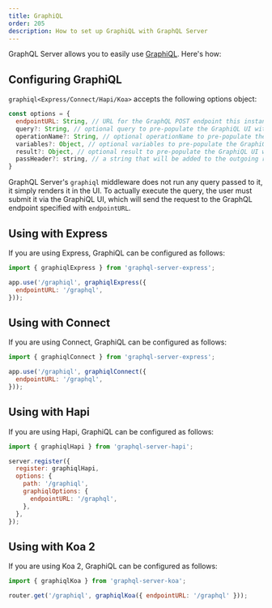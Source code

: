 ```yaml
---
title: GraphiQL
order: 205
description: How to set up GraphiQL with GraphQL Server
---
```


GraphQL Server allows you to easily use [GraphiQL](https://github.com/graphql/graphiql). Here's how:

<h2 id="graphiqlOptions">Configuring GraphiQL</h2>

`graphiql<Express/Connect/Hapi/Koa>` accepts the following options object:

```js
const options = {
  endpointURL: String, // URL for the GraphQL POST endpoint this instance of GraphiQL serves
  query?: String, // optional query to pre-populate the GraphiQL UI with
  operationName?: String, // optional operationName to pre-populate the GraphiQL UI with
  variables?: Object, // optional variables to pre-populate the GraphiQL UI with
  result?: Object, // optional result to pre-populate the GraphiQL UI with
  passHeader?: string, // a string that will be added to the outgoing request header object (i.e "'Authorization': 'Bearer lorem ipsum'")
}
```

GraphQL Server's `graphiql` middleware does not run any query passed to it, it simply renders it in the UI.
To actually execute the query, the user must submit it via the GraphiQL UI, which will
send the request to the GraphQL endpoint specified with `endpointURL`.

<h2 id="graphiqlExpress">Using with Express</h2>

If you are using Express, GraphiQL can be configured as follows:

```js
import { graphiqlExpress } from 'graphql-server-express';

app.use('/graphiql', graphiqlExpress({
  endpointURL: '/graphql',
}));
```


<h2 id="graphiqlConnect">Using with Connect</h2>

If you are using Connect, GraphiQL can be configured as follows:

```js
import { graphiqlConnect } from 'graphql-server-express';

app.use('/graphiql', graphiqlConnect({
  endpointURL: '/graphql',
}));
```


<h2 id="graphiqlHapi">Using with Hapi</h2>

If you are using Hapi, GraphiQL can be configured as follows:

```js
import { graphiqlHapi } from 'graphql-server-hapi';

server.register({
  register: graphiqlHapi,
  options: {
    path: '/graphiql',
    graphiqlOptions: {
      endpointURL: '/graphql',
    },
  },
});
```


<h2 id="graphiqlKoa">Using with Koa 2</h2>

If you are using Koa 2, GraphiQL can be configured as follows:

```js
import { graphiqlKoa } from 'graphql-server-koa';

router.get('/graphiql', graphiqlKoa({ endpointURL: '/graphql' }));
```
